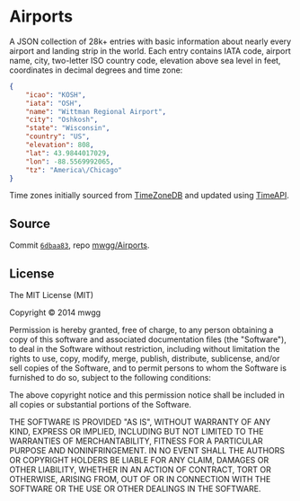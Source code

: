 # Airports

A JSON collection of 28k+ entries with basic information about nearly every
airport and landing strip in the world. Each entry contains IATA code, airport
name, city, two-letter ISO country code, elevation above sea level in feet,
coordinates in decimal degrees and time zone:

```json
{
    "icao": "KOSH",
    "iata": "OSH",
    "name": "Wittman Regional Airport",
    "city": "Oshkosh",
    "state": "Wisconsin",
    "country": "US",
    "elevation": 808,
    "lat": 43.9844017029,
    "lon": -88.5569992065,
    "tz": "America\/Chicago"
}
```

Time zones initially sourced from [TimeZoneDB](https://timezonedb.com) and
updated using [TimeAPI](https://www.timeapi.io/).

## Source

Commit [`6dbaa83`][src-commit], repo [mwgg/Airports][src-repo].

  [src-repo]: https://github.com/mwgg/Airports
  [src-commit]: https://github.com/mwgg/Airports/tree/6dbaa83ab5efd193aa6d70f4f5bb1eb93ee821f8

## License

The MIT License (MIT)

Copyright &copy; 2014 mwgg

Permission is hereby granted, free of charge, to any person obtaining a copy
of this software and associated documentation files (the "Software"), to deal
in the Software without restriction, including without limitation the rights
to use, copy, modify, merge, publish, distribute, sublicense, and/or sell
copies of the Software, and to permit persons to whom the Software is
furnished to do so, subject to the following conditions:

The above copyright notice and this permission notice shall be included in all
copies or substantial portions of the Software.

THE SOFTWARE IS PROVIDED "AS IS", WITHOUT WARRANTY OF ANY KIND, EXPRESS OR
IMPLIED, INCLUDING BUT NOT LIMITED TO THE WARRANTIES OF MERCHANTABILITY,
FITNESS FOR A PARTICULAR PURPOSE AND NONINFRINGEMENT. IN NO EVENT SHALL THE
AUTHORS OR COPYRIGHT HOLDERS BE LIABLE FOR ANY CLAIM, DAMAGES OR OTHER
LIABILITY, WHETHER IN AN ACTION OF CONTRACT, TORT OR OTHERWISE, ARISING FROM,
OUT OF OR IN CONNECTION WITH THE SOFTWARE OR THE USE OR OTHER DEALINGS IN THE
SOFTWARE.
